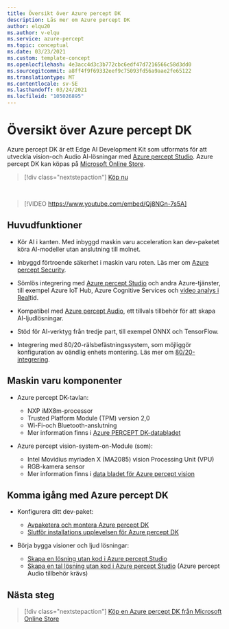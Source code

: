 ```yaml
---
title: Översikt över Azure percept DK
description: Läs mer om Azure percept DK
author: elqu20
ms.author: v-elqu
ms.service: azure-percept
ms.topic: conceptual
ms.date: 03/23/2021
ms.custom: template-concept
ms.openlocfilehash: 4e3acc4d3c3b772cbc6edf47d7216566c58d3dd0
ms.sourcegitcommit: a8ff4f9f69332eef9c75093fd56a9aae2fe65122
ms.translationtype: MT
ms.contentlocale: sv-SE
ms.lasthandoff: 03/24/2021
ms.locfileid: "105026895"
---
```

# <a name="azure-percept-dk-overview"></a>Översikt över Azure percept DK

Azure percept DK är ett Edge AI Development Kit som utformats för att utveckla vision-och Audio AI-lösningar med [Azure percept Studio](./overview-azure-percept-studio.md). Azure percept DK kan köpas på [Microsoft Online Store](https://go.microsoft.com/fwlink/p/?LinkId=2155270).

> [!div class="nextstepaction"]
> [Köp nu](https://go.microsoft.com/fwlink/p/?LinkId=2155270)

</br>

> [!VIDEO https://www.youtube.com/embed/Qj8NGn-7s5A]

## <a name="key-features"></a>Huvudfunktioner

- Kör AI i kanten. Med inbyggd maskin varu acceleration kan dev-paketet köra AI-modeller utan anslutning till molnet.

- Inbyggd förtroende säkerhet i maskin varu roten. Läs mer om [Azure percept Security](./overview-percept-security.md).

- Sömlös integrering med [Azure percept Studio](https://go.microsoft.com/fwlink/?linkid=2135819) och andra Azure-tjänster, till exempel Azure IoT Hub, Azure Cognitive Services och [video analys i Real](https://docs.microsoft.com/azure/media-services/live-video-analytics-edge/overview)tid.

- Kompatibel med [Azure percept Audio](./overview-azure-percept-audio.md), ett tillvals tillbehör för att skapa AI-ljudlösningar.

- Stöd för AI-verktyg från tredje part, till exempel ONNX och TensorFlow.

- Integrering med 80/20-rälsbefästningssystem, som möjliggör konfiguration av oändlig enhets montering. Läs mer om [80/20-integrering](./overview-8020-integration.md).

## <a name="hardware-components"></a>Maskin varu komponenter

- Azure percept DK-tavlan:
    - NXP iMX8m-processor
    - Trusted Platform Module (TPM) version 2,0
    - Wi-Fi-och Bluetooth-anslutning
    - Mer information finns i [Azure PERCEPT DK-databladet](./azure-percept-dk-datasheet.md)

- Azure percept vision-system-on-Module (som):
    - Intel Movidius myriaden X (MA2085) vision Processing Unit (VPU)
    - RGB-kamera sensor
    - Mer information finns i [data bladet för Azure percept vision](./azure-percept-vision-datasheet.md)

## <a name="getting-started-with-azure-percept-dk"></a>Komma igång med Azure percept DK

- Konfigurera ditt dev-paket:
    - [Avpaketera och montera Azure percept DK](./quickstart-percept-dk-unboxing.md)
    - [Slutför installations upplevelsen för Azure percept DK](./quickstart-percept-dk-set-up.md)

- Börja bygga visioner och ljud lösningar:
    - [Skapa en lösning utan kod i Azure percept Studio](./tutorial-nocode-vision.md)
    - [Skapa en tal lösning utan kod i Azure percept Studio](./tutorial-no-code-speech.md) (Azure percept Audio tillbehör krävs)

## <a name="next-steps"></a>Nästa steg

> [!div class="nextstepaction"]
> [Köp en Azure percept DK från Microsoft Online Store](https://go.microsoft.com/fwlink/p/?LinkId=2155270)